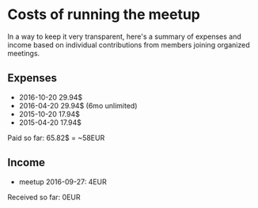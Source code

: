 # Costs of running the meetup

In a way to keep it very transparent, here's a summary of expenses and income based on individual contributions from members joining organized meetings.

## Expenses

* 2016-10-20 29.94$
* 2016-04-20 29.94$ (6mo unlimited)
* 2015-10-20 17.94$
* 2015-04-20 17.94$

Paid so far: 65.82$ = ~58EUR

## Income

* meetup 2016-09-27: 4EUR

Received so far: 0EUR

